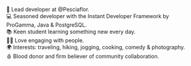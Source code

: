 💼 Lead developer at @Pesciaflor.<br/>
💻 Seasoned developer with the Instant Developer Framework by ProGamma, Java & PostgreSQL.<br/>
📚 Keen student learning something new every day.<br/>
🙋‍♂️ Love engaging with people.<br/>
🌍 Interests: traveling, hiking, jogging, cooking, comedy & photography.<br/>
🩸 Blood donor and firm believer of community collaboration.<br/>
<!---
daniele-aveta/daniele-aveta is a ✨ special ✨ repository because its `README.md` (this file) appears on your GitHub profile.
You can click the Preview link to take a look at your changes.
--->
